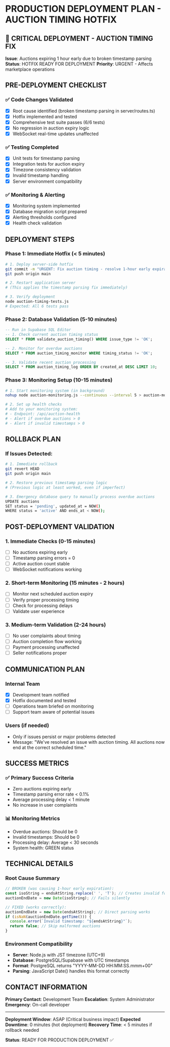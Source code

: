 # PRODUCTION DEPLOYMENT PLAN - AUCTION TIMING HOTFIX

## 🚨 CRITICAL DEPLOYMENT - AUCTION TIMING FIX

**Issue**: Auctions expiring 1 hour early due to broken timestamp parsing
**Status**: HOTFIX READY FOR DEPLOYMENT 
**Priority**: URGENT - Affects marketplace operations

## PRE-DEPLOYMENT CHECKLIST

### ✅ Code Changes Validated
- [x] Root cause identified (broken timestamp parsing in server/routes.ts)
- [x] Hotfix implemented and tested
- [x] Comprehensive test suite passes (6/6 tests)
- [x] No regression in auction expiry logic
- [x] WebSocket real-time updates unaffected

### ✅ Testing Completed
- [x] Unit tests for timestamp parsing
- [x] Integration tests for auction expiry
- [x] Timezone consistency validation
- [x] Invalid timestamp handling
- [x] Server environment compatibility

### ✅ Monitoring & Alerting
- [x] Monitoring system implemented
- [x] Database migration script prepared
- [x] Alerting thresholds configured
- [x] Health check validation

## DEPLOYMENT STEPS

### Phase 1: Immediate Hotfix (< 5 minutes)
```bash
# 1. Deploy server-side hotfix
git commit -m "URGENT: Fix auction timing - resolve 1-hour early expiration"
git push origin main

# 2. Restart application server
# (This applies the timestamp parsing fix immediately)

# 3. Verify deployment
node auction-timing-tests.js
# Expected: All 6 tests pass
```

### Phase 2: Database Validation (5-10 minutes)
```sql
-- Run in Supabase SQL Editor
-- 1. Check current auction timing status
SELECT * FROM validate_auction_timing() WHERE issue_type != 'OK';

-- 2. Monitor for overdue auctions
SELECT * FROM auction_timing_monitor WHERE timing_status != 'OK';

-- 3. Validate recent auction processing
SELECT * FROM auction_timing_log ORDER BY created_at DESC LIMIT 10;
```

### Phase 3: Monitoring Setup (10-15 minutes)
```bash
# 1. Start monitoring system (in background)
nohup node auction-monitoring.js --continuous --interval 5 > auction-monitor.log 2>&1 &

# 2. Set up health checks
# Add to your monitoring system:
# - Endpoint: /api/auction-health
# - Alert if overdue auctions > 0
# - Alert if invalid timestamps > 0
```

## ROLLBACK PLAN

### If Issues Detected:
```bash
# 1. Immediate rollback
git revert HEAD
git push origin main

# 2. Restore previous timestamp parsing logic
# (Previous logic at least worked, even if imperfect)

# 3. Emergency database query to manually process overdue auctions
UPDATE auctions 
SET status = 'pending', updated_at = NOW()
WHERE status = 'active' AND ends_at < NOW();
```

## POST-DEPLOYMENT VALIDATION

### 1. Immediate Checks (0-15 minutes)
- [ ] No auctions expiring early
- [ ] Timestamp parsing errors = 0
- [ ] Active auction count stable
- [ ] WebSocket notifications working

### 2. Short-term Monitoring (15 minutes - 2 hours)
- [ ] Monitor next scheduled auction expiry
- [ ] Verify proper processing timing
- [ ] Check for processing delays
- [ ] Validate user experience

### 3. Medium-term Validation (2-24 hours)
- [ ] No user complaints about timing
- [ ] Auction completion flow working
- [ ] Payment processing unaffected
- [ ] Seller notifications proper

## COMMUNICATION PLAN

### Internal Team
- [x] Development team notified
- [x] Hotfix documented and tested
- [ ] Operations team briefed on monitoring
- [ ] Support team aware of potential issues

### Users (if needed)
- Only if issues persist or major problems detected
- Message: "We've resolved an issue with auction timing. All auctions now end at the correct scheduled time."

## SUCCESS METRICS

### ✅ Primary Success Criteria
- Zero auctions expiring early
- Timestamp parsing error rate < 0.1%
- Average processing delay < 1 minute
- No increase in user complaints

### 📊 Monitoring Metrics
- Overdue auctions: Should be 0
- Invalid timestamps: Should be 0
- Processing delay: Average < 30 seconds
- System health: GREEN status

## TECHNICAL DETAILS

### Root Cause Summary
```javascript
// BROKEN (was causing 1-hour early expiration):
const isoString = endsAtString.replace(' ', 'T'); // Creates invalid format
auctionEndDate = new Date(isoString); // Fails silently

// FIXED (works correctly):
auctionEndDate = new Date(endsAtString); // Direct parsing works
if (isNaN(auctionEndDate.getTime())) {
  console.error(`Invalid timestamp: "${endsAtString}"`);
  return false; // Skip malformed auctions
}
```

### Environment Compatibility
- **Server**: Node.js with JST timezone (UTC+9)
- **Database**: PostgreSQL/Supabase with UTC timestamps
- **Format**: PostgreSQL returns "YYYY-MM-DD HH:MM:SS.mmm+00"
- **Parsing**: JavaScript Date() handles this format correctly

## CONTACT INFORMATION

**Primary Contact**: Development Team
**Escalation**: System Administrator
**Emergency**: On-call developer

---

**Deployment Window**: ASAP (Critical business impact)
**Expected Downtime**: 0 minutes (hot deployment)
**Recovery Time**: < 5 minutes if rollback needed

**Status**: READY FOR PRODUCTION DEPLOYMENT ✅